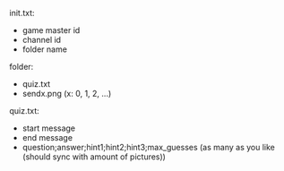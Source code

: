 init.txt:
- game master id
- channel id
- folder name

folder:
- quiz.txt
- sendx.png (x: 0, 1, 2, ...)

quiz.txt:
- start message
- end message
- question;answer;hint1;hint2;hint3;max_guesses (as many as you like (should sync with amount of pictures))